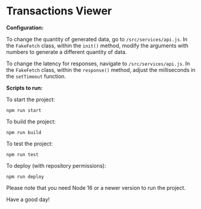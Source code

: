 # Transactions Viewer

**Configuration:**

To change the quantity of generated data, go to `/src/services/api.js`. In the `FakeFetch` class, within the `init()` method, modify the arguments with numbers to generate a different quantity of data.

To change the latency for responses, navigate to `/src/services/api.js`. In the `FakeFetch` class, within the `response()` method, adjust the milliseconds in the `setTimeout` function.

**Scripts to run:**

To start the project:

```
npm run start
```

To build the project:

```
npm run build
```

To test the project:

```
npm run test
```

To deploy (with repository permissions):

```
npm run deploy
```

Please note that you need Node 16 or a newer version to run the project.

Have a good day!
